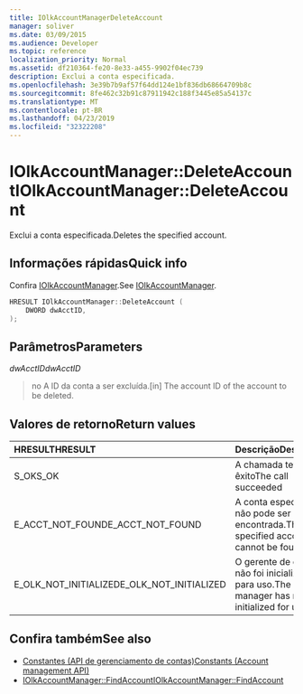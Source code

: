 ```yaml
---
title: IOlkAccountManagerDeleteAccount
manager: soliver
ms.date: 03/09/2015
ms.audience: Developer
ms.topic: reference
localization_priority: Normal
ms.assetid: df210364-fe20-8e33-a455-9902f04ec739
description: Exclui a conta especificada.
ms.openlocfilehash: 3e39b7b9af57f64dd124e1bf836db68664709b8c
ms.sourcegitcommit: 8fe462c32b91c87911942c188f3445e85a54137c
ms.translationtype: MT
ms.contentlocale: pt-BR
ms.lasthandoff: 04/23/2019
ms.locfileid: "32322208"
---
```

# <a name="iolkaccountmanagerdeleteaccount"></a><span data-ttu-id="7403f-103">IOlkAccountManager::DeleteAccount</span><span class="sxs-lookup"><span data-stu-id="7403f-103">IOlkAccountManager::DeleteAccount</span></span>

<span data-ttu-id="7403f-104">Exclui a conta especificada.</span><span class="sxs-lookup"><span data-stu-id="7403f-104">Deletes the specified account.</span></span>
  
## <a name="quick-info"></a><span data-ttu-id="7403f-105">Informações rápidas</span><span class="sxs-lookup"><span data-stu-id="7403f-105">Quick info</span></span>

<span data-ttu-id="7403f-106">Confira [IOlkAccountManager](iolkaccountmanager.md).</span><span class="sxs-lookup"><span data-stu-id="7403f-106">See [IOlkAccountManager](iolkaccountmanager.md).</span></span>
  
```cpp
HRESULT IOlkAccountManager::DeleteAccount (  
    DWORD dwAcctID, 
);
```

## <a name="parameters"></a><span data-ttu-id="7403f-107">Parâmetros</span><span class="sxs-lookup"><span data-stu-id="7403f-107">Parameters</span></span>

<span data-ttu-id="7403f-108">_dwAcctID_</span><span class="sxs-lookup"><span data-stu-id="7403f-108">_dwAcctID_</span></span>
  
> <span data-ttu-id="7403f-109">no A ID da conta a ser excluída.</span><span class="sxs-lookup"><span data-stu-id="7403f-109">[in] The account ID of the account to be deleted.</span></span>
    
## <a name="return-values"></a><span data-ttu-id="7403f-110">Valores de retorno</span><span class="sxs-lookup"><span data-stu-id="7403f-110">Return values</span></span>

|<span data-ttu-id="7403f-111">**HRESULT**</span><span class="sxs-lookup"><span data-stu-id="7403f-111">**HRESULT**</span></span>|<span data-ttu-id="7403f-112">**Descrição**</span><span class="sxs-lookup"><span data-stu-id="7403f-112">**Description**</span></span>|
|:-----|:-----|
|<span data-ttu-id="7403f-113">S_OK</span><span class="sxs-lookup"><span data-stu-id="7403f-113">S_OK</span></span>  <br/> |<span data-ttu-id="7403f-114">A chamada teve êxito</span><span class="sxs-lookup"><span data-stu-id="7403f-114">The call succeeded</span></span>  <br/> |
|<span data-ttu-id="7403f-115">E_ACCT_NOT_FOUND</span><span class="sxs-lookup"><span data-stu-id="7403f-115">E_ACCT_NOT_FOUND</span></span>  <br/> |<span data-ttu-id="7403f-116">A conta especificada não pode ser encontrada.</span><span class="sxs-lookup"><span data-stu-id="7403f-116">The specified account cannot be found.</span></span>  <br/> |
|<span data-ttu-id="7403f-117">E_OLK_NOT_INITIALIZED</span><span class="sxs-lookup"><span data-stu-id="7403f-117">E_OLK_NOT_INITIALIZED</span></span>  <br/> |<span data-ttu-id="7403f-118">O gerente de contas não foi inicializado para uso.</span><span class="sxs-lookup"><span data-stu-id="7403f-118">The account manager has not been initialized for use.</span></span>  <br/> |
   
## <a name="see-also"></a><span data-ttu-id="7403f-119">Confira também</span><span class="sxs-lookup"><span data-stu-id="7403f-119">See also</span></span>

- [<span data-ttu-id="7403f-120">Constantes (API de gerenciamento de contas)</span><span class="sxs-lookup"><span data-stu-id="7403f-120">Constants (Account management API)</span></span>](constants-account-management-api.md)  
- [<span data-ttu-id="7403f-121">IOlkAccountManager::FindAccount</span><span class="sxs-lookup"><span data-stu-id="7403f-121">IOlkAccountManager::FindAccount</span></span>](iolkaccountmanager-findaccount.md)

